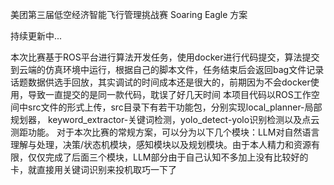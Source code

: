 美团第三届低空经济智能飞行管理挑战赛 Soaring Eagle 方案

持续更新中...

本次比赛基于ROS平台进行算法开发任务，使用docker进行代码提交，算法提交到云端的仿真环境中运行，根据自己的脚本文件，任务结束后会返回bag文件记录话题数据供选手回放，其实调试的时间成本还是很大的，前期因为不会docker使用，导致一直提交的是同一款代码，耽误了好几天时间
本项目代码以ROS工作空间中src文件的形式上传，src目录下有若干功能包，分别实现local_planner-局部规划器， keyword_extractor-关键词检测，yolo_detect-yolo识别检测以及点云测距功能。
对于本次比赛的常规方案，可以分为以下几个模块：LLM对自然语言理解与处理，决策/状态机模块，感知模块以及规划模块。由于本人精力和资源有限，仅仅完成了后面三个模块，LLM部分由于自己认知不多加上没有比较好的卡，就直接用关键词识别来投机取巧一下了


